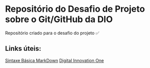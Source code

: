 # Repositório do Desafio de Projeto sobre o Git/GitHub da DIO

Repositório criado para o desafio do projeto ✅

## Links úteis: 
[Sintaxe Básica MarkDown](https://www.markdownguide.org/)
[Digital Innovation One](https://digitalinnovation.one/)
